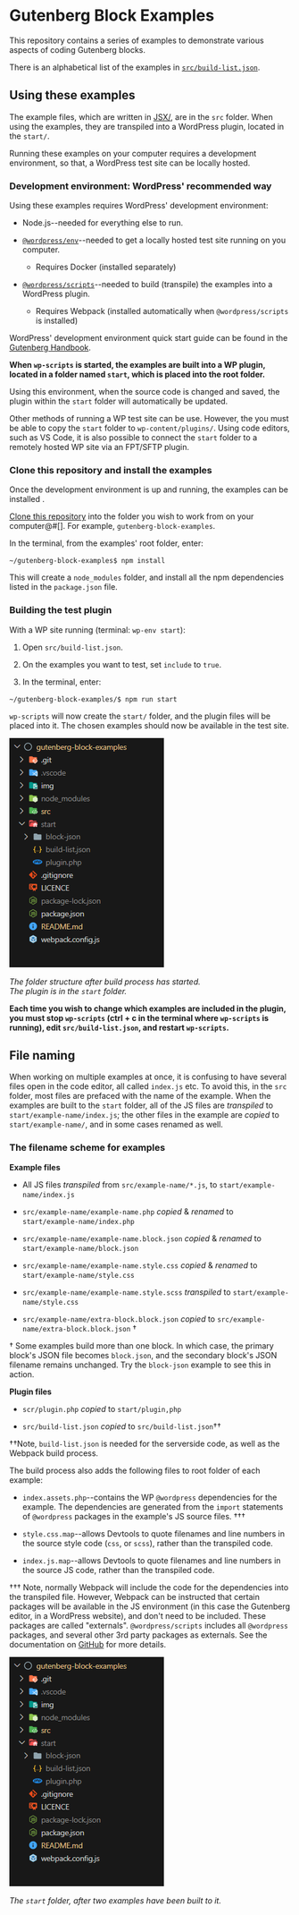 # Gutenberg Block Examples

This repository contains a series of examples to demonstrate various aspects of coding Gutenberg blocks.

There is an alphabetical list of the examples in [`src/build-list.json`](./src/build-list.json).

## Using these examples

The example files, which are written in [JSX/](https://react.dev/learn/writing-markup-with-jsx), are in the `src` folder. When using the examples, they are transpiled into a WordPress plugin, located in the `start/`.

Running these examples on your computer requires a development environment, so that, a WordPress test site can be locally hosted.

### Development environment: WordPress' recommended way

Using these examples requires WordPress' development environment:

- Node.js--needed for everything else to run.

- [`@wordpress/env`](https://developer.wordpress.org/block-editor/reference-guides/packages/packages-env/)--needed to get a locally hosted test site running on you computer.

  - Requires Docker (installed separately)

- [`@wordpress/scripts`](https://developer.wordpress.org/block-editor/reference-guides/packages/packages-scripts/)--needed to build (transpile) the examples into a WordPress plugin.

  - Requires Webpack (installed automatically when `@wordpress/scripts` is installed)

WordPress' development environment quick start guide can be found in the [Gutenberg Handbook](https://developer.wordpress.org/block-editor/getting-started/devenv/#quick-start).

**When `wp-scripts` is started, the examples are built into a WP plugin, located in a folder named `start`, which is placed into the root folder.**

Using this environment, when the source code is changed and saved, the plugin within the `start` folder will automatically be updated.

Other methods of running a WP test site can be use. However, the you must be able to copy the `start` folder to `wp-content/plugins/`. Using code editors, such as VS Code, it is also possible to connect the `start` folder to a remotely hosted WP site via an FPT/SFTP plugin.

### Clone this repository and install the examples

Once the development environment is up and running, the examples can be installed .

[Clone this repository](https://docs.github.com/en/repositories/creating-and-managing-repositories/cloning-a-repository) into the folder you wish to work from on your computer@#[]. For example, `gutenberg-block-examples`.

In the terminal, from the examples' root folder, enter:

```
~/gutenberg-block-examples$ npm install
```

This will create a `node_modules` folder, and install all the npm dependencies listed in the `package.json` file.

### Building the test plugin

With a WP site running (terminal: `wp-env start`):

1. Open `src/build-list.json`.

2. On the examples you want to test, set `include` to `true`.

3. In the terminal, enter:

```
~/gutenberg-block-examples/$ npm run start
```

`wp-scripts` will now create the `start/` folder, and the plugin files will be placed into it. The chosen examples should now be available in the test site.

![The folder structure in VS Code](img/basic_folder-structure.png)

*The folder structure after build process has started.*  
*The plugin is in the `start` folder.*

**Each time you wish to change which examples are included in the plugin, you must stop `wp-scripts` (ctrl + c in the terminal where `wp-scripts` is running), edit `src/build-list.json`, and restart `wp-scripts`.**

## File naming

When working on multiple examples at once, it is confusing to have several files open in the code editor, all called `index.js` etc. To avoid this, in the `src` folder, most files are prefaced with the name of the example. When the examples are built to the `start` folder, all of the JS files are *transpiled* to `start/example-name/index.js`; the other files in the example are *copied* to `start/example-name/`, and in some cases renamed as well.

### The filename scheme for examples

**Example files**

- All JS files *transpiled* from `src/example-name/*.js`, to `start/example-name/index.js`

- `src/example-name/example-name.php` *copied* & *renamed* to `start/example-name/index.php`

- `src/example-name/example-name.block.json` *copied* & *renamed* to `start/example-name/block.json`

- `src/example-name/example-name.style.css` *copied* & *renamed* to `start/example-name/style.css`

- `src/example-name/example-name.style.scss` *transpiled* to `start/example-name/style.css`

- `src/example-name/extra-block.block.json` *copied* to `src/example-name/extra-block.block.json` †

† Some examples build more than one block. In which case, the primary block's JSON file becomes `block.json`, and the secondary block's JSON filename remains unchanged. Try the `block-json` example to see this in action.

**Plugin files**

- `scr/plugin.php` *copied* to `start/plugin,php`

- `src/build-list.json` *copied* to `src/build-list.json`††

††Note, `build-list.json` is needed for the serverside code, as well as the Webpack build process.

The build process also adds the following files to root folder of each example:

- `index.assets.php`--contains the WP `@wordpress` dependencies for the example. The dependencies are generated from the `import` statements of `@wordpress` packages in the example's JS source files. †††

- `style.css.map`--allows Devtools to quote filenames and line numbers in the source style code (`css`, or `scss`), rather than the transpiled code.

- `index.js.map`--allows Devtools to quote filenames and line numbers in the source JS code, rather than the transpiled code.

††† Note, normally Webpack will include the code for the dependencies into the transpiled file. However, Webpack can be instructed that certain packages will be available in the JS environment (in this case the Gutenberg editor, in a WordPress website), and don't need to be included. These packages are called "externals". `@wordpress/scripts` includes all `@wordpress` packages, and several other 3rd party packages as externals. See the documentation on [GitHub](https://github.com/WordPress/gutenberg/blob/trunk/packages/dependency-extraction-webpack-plugin/README.md#webpack) for more details.


![An example of the built file structure](img/basic_folder-structure.png)

*The `start` folder, after two examples have been built to it.*